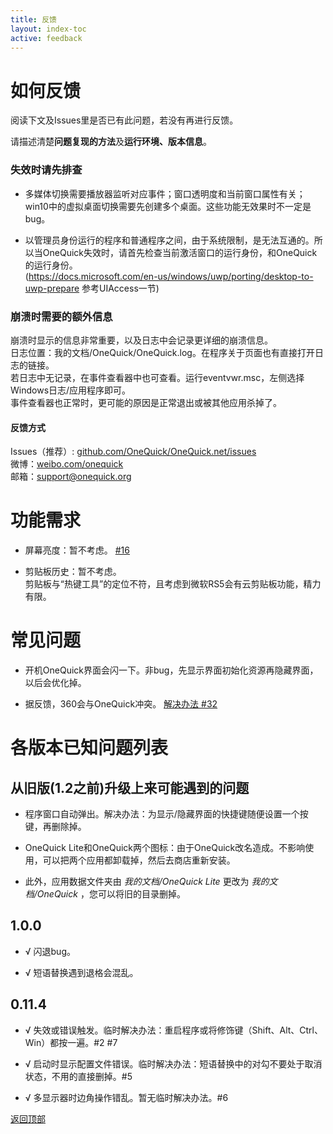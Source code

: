 ```yaml
---
title: 反馈
layout: index-toc
active: feedback
---
```


# 如何反馈

阅读下文及Issues里是否已有此问题，若没有再进行反馈。

请描述清楚**问题复现的方法**及**运行环境、版本信息**。

### 失效时请先排查

- 多媒体切换需要播放器监听对应事件；窗口透明度和当前窗口属性有关；win10中的虚拟桌面切换需要先创建多个桌面。这些功能无效果时不一定是bug。

- 以管理员身份运行的程序和普通程序之间，由于系统限制，是无法互通的。所以当OneQuick失效时，请首先检查当前激活窗口的运行身份，和OneQuick的运行身份。  
(https://docs.microsoft.com/en-us/windows/uwp/porting/desktop-to-uwp-prepare 参考UIAccess一节)

### 崩溃时需要的额外信息

崩溃时显示的信息非常重要，以及日志中会记录更详细的崩溃信息。  
日志位置：我的文档/OneQuick/OneQuick.log。在程序关于页面也有直接打开日志的链接。  
若日志中无记录，在事件查看器中也可查看。运行eventvwr.msc，左侧选择Windows日志/应用程序即可。  
事件查看器也正常时，更可能的原因是正常退出或被其他应用杀掉了。  

#### 反馈方式

Issues（推荐）: [github.com/OneQuick/OneQuick.net/issues](https://github.com/OneQuick/OneQuick.net/issues)  
微博：[weibo.com/onequick](https://weibo.com/onequick)  
邮箱：[support@onequick.org](mailto:support@onequick.org)  


# 功能需求

- 屏幕亮度：暂不考虑。 [#16](https://github.com/OneQuick/OneQuick.net/issues/16)

- 剪贴板历史：暂不考虑。  
剪贴板与“热键工具”的定位不符，且考虑到微软RS5会有云剪贴板功能，精力有限。


# 常见问题

- 开机OneQuick界面会闪一下。非bug，先显示界面初始化资源再隐藏界面，以后会优化掉。

- 据反馈，360会与OneQuick冲突。 [解决办法 #32](https://github.com/OneQuick/OneQuick.net/issues/32)


# 各版本已知问题列表

<h2 data-toc-text="从1.2前升级而来">从旧版(1.2之前)升级上来可能遇到的问题</h2>

- 程序窗口自动弹出。解决办法：为显示/隐藏界面的快捷键随便设置一个按键，再删除掉。

- OneQuick Lite和OneQuick两个图标：由于OneQuick改名造成。不影响使用，可以把两个应用都卸载掉，然后去商店重新安装。

- 此外，应用数据文件夹由 *我的文档/OneQuick Lite* 更改为 *我的文档/OneQuick* ，您可以将旧的目录删掉。

## 1.0.0

 - √ 闪退bug。

 - √ 短语替换遇到退格会混乱。


## 0.11.4

- √ 失效或错误触发。临时解决办法：重启程序或将修饰键（Shift、Alt、Ctrl、Win）都按一遍。#2 #7

- √ 启动时显示配置文件错误。临时解决办法：短语替换中的对勾不要处于取消状态，不用的直接删掉。#5

- √ 多显示器时边角操作错乱。暂无临时解决办法。#6

[返回顶部](#top)

<div style="height: 10px;"></div>